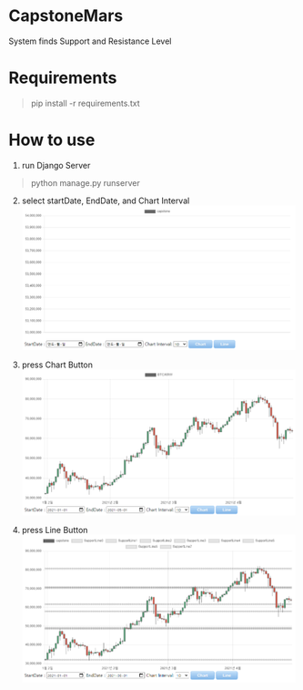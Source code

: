 # CapstoneMars
System finds Support and Resistance Level

# Requirements
> pip install -r requirements.txt

# How to use
1. run Django Server
> python manage.py runserver


2. select startDate, EndDate, and Chart Interval
![img.png](img.png)


3. press Chart Button
![img_4.png](img_4.png)


4. press Line Button
![img_2.png](img_2.png)
